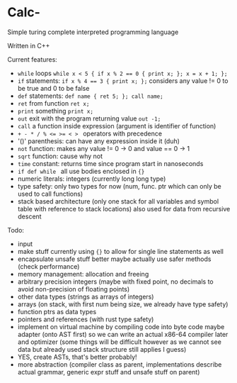 # Calc-

Simple turing complete interpreted programming language

Written in C++

Current features:

* ``while`` loops ``while x < 5 { if x % 2 == 0 { print x; }; x = x + 1; };`` 
* ``if`` statements:  ``if x % 4 == 3 { print x; };`` considers any value != 0 to be true and 0 to be false
* ``def`` statements: ``def name { ret 5; }; call name;``
* ``ret`` from function ``ret x;``
* ``print`` something ``print x;``
* ``out`` exit with the program returning value ``out -1;``
* ``call`` a function inside expression (argument is identifier of function)
* ``+ - * / % <= >= < > `` operators with precedence
* '()' parenthesis: can have any expression inside it (duh)
* ``not`` function: makes any value != 0 -> 0 and value == 0 -> 1
* ``sqrt`` function: cause why not
* ``time`` constant: returns time since program start in nanoseconds
* ``if def while `` all use bodies enclosed in ``{}``
* numeric literals: integers (currently long long type)
* type safety: only two types for now (num, func. ptr which can only be used to call functions)
* stack based architecture (only one stack for all variables and symbol table with reference to stack locations) also used for data from recursive descent

Todo:
* input
* make stuff currently using ``{}`` to allow for single line statements as well
* encapsulate unsafe stuff better maybe actually use safer methods (check performance)
* memory management: allocation and freeing 
* arbitrary precision integers (maybe with fixed point, no decimals to avoid non-precision of floating points)
* other data types (strings as arrays of integers)
* arrays (on stack, with first num being size, we already have type safety)
* function ptrs as data types
* pointers and references (with rust type safety)
* implement on virtual machine by compiling code into byte code maybe adapter (onto AST first) so we can write an actual x86-64 compiler later and optimizer (some things will be difficult however as we cannot see data but already used stack structure still applies I guess)
* YES, create ASTs, that's better probably!
* more abstraction (compiler class as parent, implementations describe actual grammar, generic expr stuff and unsafe stuff on parent)
